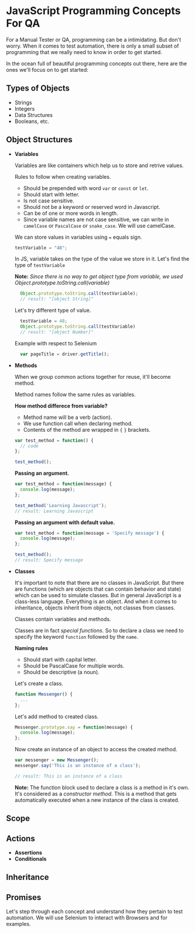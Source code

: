 # JavaScript Programming Concepts For QA

For a Manual Tester or QA, programming can be a intimidating. But don't worry. When it comes to test automation, there is only a small subset of programming that we really need to know in order to get started.

In the ocean full of beautiful programming concepts out there, here are the ones we'll focus on to get started:

## Types of Objects

- Strings
- Integers
- Data Structures
- Booleans, etc.

## Object Structures

- **Variables**

  Variables are like containers which help us to store and retrive values.

  Rules to follow when creating variables.
  - Should be prepended with word `var` or `const` or `let`.
  - Should start with letter.
  - Is not case sensitive.
  - Should not be a keyword or reserved word in Javascript.
  - Can be of one or more words in length.
  - Since variable names are not case sensitive, we can write in `camelCase` or `PascalCase` or `snake_case`. We will use camelCase.

  We can store values in variables using `=` equals sign.

  ```javascript
  testVariable = "48";
  ```

  In JS, variable takes on the type of the value we store in it. Let's find the type of `testVariable`

  **Note:** *Since there is no way to get object type from variable, we used Object.prototype.toString.call(variable)*

  ```javascript
    Object.prototype.toString.call(testVariable);
    // result: "[object String]"
  ```

  Let's try different type of value.

  ```javascript
    testVariable = 48;
    Object.prototype.toString.call(testVariable)
    // result: "[object Number]"
  ```

  Example with respect to Selenium

  ```javascript
    var pageTitle = driver.getTitle();
  ```

- **Methods**

  When we group common actions together for reuse, it'll become method.

  Method names follow the same rules as variables.

  **How method differece from variable?**
  - Method name will be a verb (action).
  - We use function call when declaring method.
  - Contents of the method are wrapped in `{` `}` brackets.

  ```javascript
  var test_method = function() {
    // code
  };

  test_method();
  ```

  **Passing an argument.**

  ```javascript
  var test_method = function(message) {
    console.log(message);
  };

  test_method('Learning Javascript');
  // result: Learning Javascript
  ```

  **Passing an argument with default value.**

  ```javascript
  var test_method = function(message = 'Specify message') {
    console.log(message);
  };

  test_method();
  // result: Specify message
  ```

- **Classes**

  It's important to note that there are no classes in JavaScript. But there are functions (which are objects that can contain behavior and state) which can be used to simulate classes. But in general JavaScript is a class-less language. Everything is an object. And when it comes to inheritance, objects inherit from objects, not classes from classes.

  Classes contain variables and methods.

  Classes are in fact *special functions*. So to declare a class we need to specify the keyword `function` followed by the `name`.

  **Naming rules**
  - Should start with capital letter.
  - Should be PascalCase for multiple words.
  - Should be descriptive (a noun).

  Let's create a class.

  ```javascript
  function Messenger() {
    ...
  };
  ```

  Let's add method to created class.

  ```javascript
  Messenger.prototype.say = function(message) {
    console.log(message);
  };
  ```

  Now create an instance of an object to access the created method.

  ```javascript
  var messenger = new Messenger();
  messenger.say('This is an instance of a class');

  // result: This is an instance of a class
  ```

  **Note:** The function block used to declare a class is a method in it's own. It's considered as a *constructor method*. This is a method that gets automatically executed when a new instance of the class is created.

## Scope

## Actions

- **Assertions**
- **Conditionals**

## Inheritance

## Promises

Let's step through each concept and understand how they pertain to test automation. We will use Selenium to interact with Browsers and for examples.
